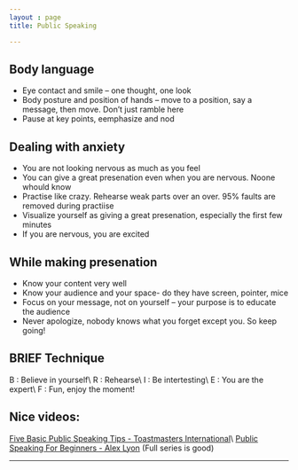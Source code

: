 ```yaml
---
layout : page
title: Public Speaking

---
```



## Body language
* Eye contact and smile – one thought, one look
* Body posture and position of hands – move to a position, say  a message, then move. Don’t just ramble here
* Pause at key points, eemphasize and nod

## Dealing with anxiety
* You are not looking nervous as much as you feel
* You can give a great presenation even when you are nervous. Noone whould know
* Practise like crazy. Rehearse weak parts over an over. 95% faults are removed during practiise
* Visualize yourself as giving a great presenation, especially the first few minutes
* If you are nervous, you are excited

## While making presenation
* Know your content very well
* Know your audience and your space- do they have screen, pointer, mice
* Focus on your message, not on yourself – your purpose is to educate the audience
* Never apologize, nobody knows what you forget except you. So keep going!

## BRIEF Technique

B : Believe in yourself\\
R : Rehearse\\
I : Be intertesting\\
E : You are the expert\\
F : Fun, enjoy the moment!


## Nice videos:

[Five Basic Public Speaking Tips - Toastmasters International](https://www.youtube.com/watch?v=AykYRO5d_lI)\\
[Public Speaking For Beginners - Alex Lyon](https://www.youtube.com/watch?v=i5mYphUoOCs) (Full series is good)

---
